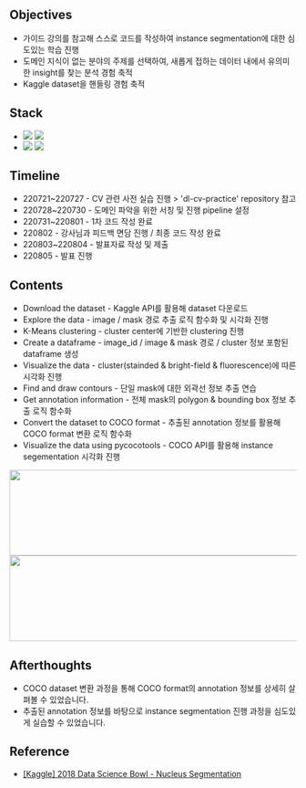 ####
## Objectives
- 가이드 강의를 참고해 스스로 코드를 작성하여 instance segmentation에 대한 심도있는 학습 진행
- 도메인 지식이 없는 분야의 주제를 선택하여, 새롭게 접하는 데이터 내에서 유의미한 insight를 찾는 분석 경험 축적
- Kaggle dataset을 핸들링 경험 축적
####
## Stack
-
    <div align="left"><img src="https://img.shields.io/badge/[Python]-NumPy / pandas / matplotlib / sklearn / cv2-4479A1"/>
    <img src="https://img.shields.io/badge/[Computer vision]-TensorFlow / OpenCV-FF6600"/>

-
    <div align="left"><img src="https://img.shields.io/badge/[ API ]-pycocotools-428813"/>
    <img src="https://img.shields.io/badge/[ Algorithm ]-K--Means Clustering-428813"/><br> 
####
## Timeline
- 220721~220727 - CV 관련 사전 실습 진행 > 'dl-cv-practice' repository 참고
- 220728~220730 - 도메인 파악을 위한 서칭 및 진행 pipeline 설정
- 220731~220801 - 1차 코드 작성 완료
- 220802 - 강사님과 피드백 면담 진행 / 최종 코드 작성 완료
- 220803~220804 - 발표자료 작성 및 제출
- 220805 - 발표 진행
####
## Contents
- Download the dataset - Kaggle API를 활용해 dataset 다운로드
- Explore the data - image / mask 경로 추출 로직 함수화 및 시각화 진행
- K-Means clustering - cluster center에 기반한 clustering 진행
- Create a dataframe - image_id / image & mask 경로 / cluster 정보 포함된 dataframe 생성
- Visualize the data - cluster(stainded & bright-field & fluorescence)에 따른 시각화 진행
- Find and draw contours - 단일 mask에 대한 외곽선 정보 추출 연습
- Get annotation information - 전체 mask의 polygon & bounding box 정보 추출 로직 함수화
- Convert the dataset to COCO format - 추출된 annotation 정보를 활용해 COCO format 변환 로직 함수화
- Visualize the data using pycocotools - COCO API를 활용해 instance segementation 시각화 진행
<img src="https://user-images.githubusercontent.com/109773795/183776882-572ee620-287c-4867-8b63-01ac0c32370c.png" width="950" height="150"/>
<img src="https://user-images.githubusercontent.com/109773795/183776651-838bf36e-336c-4bb2-86e0-2031f8f1a663.png" width="950" height="150"/>

####
## Afterthoughts
- COCO dataset 변환 과정을 통해 COCO format의 annotation 정보를 상세히 살펴볼 수 있었습니다.
- 추출된 annotation 정보를 바탕으로 instance segmentation 진행 과정을 심도있게 실습할 수 있었습니다. 
####
## Reference
- [[Kaggle] 2018 Data Science Bowl - Nucleus Segmentation](https://www.kaggle.com/competitions/data-science-bowl-2018)
####
